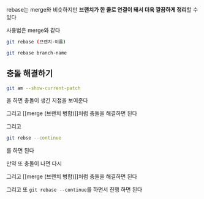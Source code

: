 rebase는 merge와 비슷하지만 **브랜치가 한 줄로 연결이 돼서 더욱 깔끔하게 정리**할 수 있다

사용법은 merge와 같다

```Bash
git rebase (브랜치-이름)
```

```Bash
git rebase branch-name
```

## 충돌 해결하기

```Bash
git am --show-current-patch
```

을 하면 충돌이 생긴 지점을 보여준다

그리고 [[merge (브랜치 병합)]]처럼 충돌을 해결하면 된다

그리고

```Bash
git rebse --continue
```

를 하면 된다

만약 또 충돌이 나면 다시

그리고 [[merge (브랜치 병합)]]처럼 충돌을 해결하면 된다

그리고 또 `git rebase --continue`를 하면서 진행 하면 된다